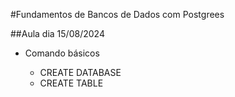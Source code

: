 #Fundamentos de Bancos de Dados com Postgrees

##Aula dia 15/08/2024

- Comando básicos

















  - CREATE DATABASE
  - CREATE TABLE
